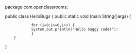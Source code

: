 package com.openclassrooms;

public class HelloBugs {
        public static void (main String{}args) {
                
                for (i=0;i>=0,i++) {
                System.out.println("Hello buggy code!"):
                }
        }

}
